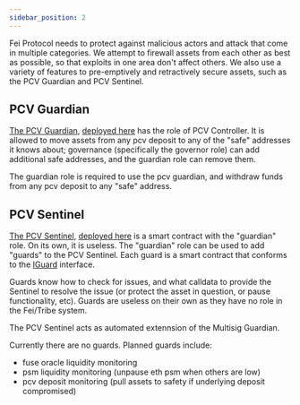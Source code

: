 ```yaml
---
sidebar_position: 2
---
```


Fei Protocol needs to protect against malicious actors and attack that come in multiple categories. We attempt to firewall assets from each other as best as possible, so that exploits in one area don't affect others. We also use a variety of features to pre-emptively and retractively secure assets, such as the PCV Guardian and PCV Sentinel.

## PCV Guardian

[The PCV Guardian](https://github.com/fei-protocol/fei-protocol-core/blob/develop/contracts/pcv/PCVGuardian.sol), [deployed here](https://etherscan.io/address/0x2D1b1b509B6432A73e3d798572f0648f6453a5D9#code) has the role of PCV Controller. It is allowed to move assets from any pcv deposit to any of the "safe" addresses it knows about; governance (specifically the governor role) can add additional safe addresses, and the guardian role can remove them.

The guardian role is required to use the pcv guardian, and withdraw funds from any pcv deposit to any "safe" address.

## PCV Sentinel

[The PCV Sentinel](https://github.com/fei-protocol/fei-protocol-core/blob/develop/contracts/sentinel/PCVSentinel.sol), [deployed here](https://etherscan.io/address/0xC297705Acf50134d256187c754B92FA37826C019#code) is a smart contract with the "guardian" role. On its own, it is useless. The "guardian" role can be used to add "guards" to the PCV Sentinel. Each guard is a smart contract that conforms to the [IGuard](https://github.com/fei-protocol/fei-protocol-core/blob/develop/contracts/sentinel/IGuard.sol) interface.

Guards know how to check for issues, and what calldata to provide the Sentinel to resolve the issue (or protect the asset in question, or pause functionality, etc). Guards are useless on their own as they have no role in the Fei/Tribe system.

The PCV Sentinel acts as automated extennsion of the Multisig Guardian.

Currently there are no guards. Planned guards include:
- fuse oracle liquidity monitoring
- psm liquidity monitoring (unpause eth psm when others are low)
- pcv deposit monitoring (pull assets to safety if underlying deposit compromised)